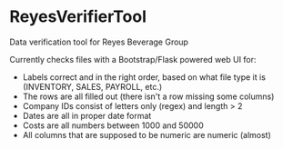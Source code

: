 # ReyesVerifierTool

Data verification tool for Reyes Beverage Group

Currently checks files with a Bootstrap/Flask powered web UI for:
- Labels correct and in the right order, based on what file type it is (INVENTORY, SALES, PAYROLL, etc.)
- The rows are all filled out (there isn't a row missing some columns)
- Company IDs consist of letters only (regex) and length > 2
- Dates are all in proper date format
- Costs are all numbers between 1000 and 50000
- All columns that are supposed to be numeric are numeric (almost)
